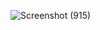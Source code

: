 ![Screenshot (915)](https://github.com/user-attachments/assets/c5ba3d7b-2176-4354-af9e-f61b93403974)
